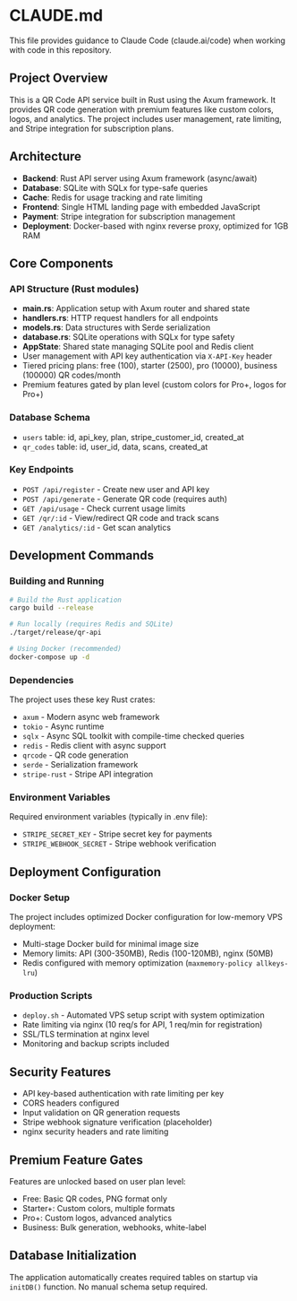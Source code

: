 # CLAUDE.md

This file provides guidance to Claude Code (claude.ai/code) when working with code in this repository.

## Project Overview
This is a QR Code API service built in Rust using the Axum framework. It provides QR code generation with premium features like custom colors, logos, and analytics. The project includes user management, rate limiting, and Stripe integration for subscription plans.

## Architecture
- **Backend**: Rust API server using Axum framework (async/await)
- **Database**: SQLite with SQLx for type-safe queries
- **Cache**: Redis for usage tracking and rate limiting
- **Frontend**: Single HTML landing page with embedded JavaScript
- **Payment**: Stripe integration for subscription management
- **Deployment**: Docker-based with nginx reverse proxy, optimized for 1GB RAM

## Core Components

### API Structure (Rust modules)
- **main.rs**: Application setup with Axum router and shared state
- **handlers.rs**: HTTP request handlers for all endpoints
- **models.rs**: Data structures with Serde serialization
- **database.rs**: SQLite operations with SQLx for type safety
- **AppState**: Shared state managing SQLite pool and Redis client
- User management with API key authentication via `X-API-Key` header
- Tiered pricing plans: free (100), starter (2500), pro (10000), business (100000) QR codes/month
- Premium features gated by plan level (custom colors for Pro+, logos for Pro+)

### Database Schema
- `users` table: id, api_key, plan, stripe_customer_id, created_at
- `qr_codes` table: id, user_id, data, scans, created_at

### Key Endpoints
- `POST /api/register` - Create new user and API key
- `POST /api/generate` - Generate QR code (requires auth)
- `GET /api/usage` - Check current usage limits
- `GET /qr/:id` - View/redirect QR code and track scans
- `GET /analytics/:id` - Get scan analytics

## Development Commands

### Building and Running
```bash
# Build the Rust application
cargo build --release

# Run locally (requires Redis and SQLite)
./target/release/qr-api

# Using Docker (recommended)
docker-compose up -d
```

### Dependencies
The project uses these key Rust crates:
- `axum` - Modern async web framework
- `tokio` - Async runtime
- `sqlx` - Async SQL toolkit with compile-time checked queries
- `redis` - Redis client with async support
- `qrcode` - QR code generation
- `serde` - Serialization framework
- `stripe-rust` - Stripe API integration

### Environment Variables
Required environment variables (typically in .env file):
- `STRIPE_SECRET_KEY` - Stripe secret key for payments
- `STRIPE_WEBHOOK_SECRET` - Stripe webhook verification

## Deployment Configuration

### Docker Setup
The project includes optimized Docker configuration for low-memory VPS deployment:
- Multi-stage Docker build for minimal image size
- Memory limits: API (300-350MB), Redis (100-120MB), nginx (50MB)
- Redis configured with memory optimization (`maxmemory-policy allkeys-lru`)

### Production Scripts
- `deploy.sh` - Automated VPS setup script with system optimization
- Rate limiting via nginx (10 req/s for API, 1 req/min for registration)
- SSL/TLS termination at nginx level
- Monitoring and backup scripts included

## Security Features
- API key-based authentication with rate limiting per key
- CORS headers configured
- Input validation on QR generation requests
- Stripe webhook signature verification (placeholder)
- nginx security headers and rate limiting

## Premium Feature Gates
Features are unlocked based on user plan level:
- Free: Basic QR codes, PNG format only
- Starter+: Custom colors, multiple formats
- Pro+: Custom logos, advanced analytics
- Business: Bulk generation, webhooks, white-label

## Database Initialization
The application automatically creates required tables on startup via `initDB()` function. No manual schema setup required.
